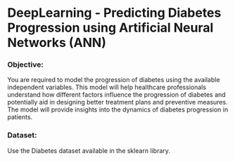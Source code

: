 # DeepLearning - Predicting Diabetes Progression using Artificial Neural Networks (ANN)

### Objective:
You are required to model the progression of diabetes using the available independent variables. This model will help healthcare professionals understand how different factors influence the progression of diabetes and potentially aid in designing better treatment plans and preventive measures. The model will provide insights into the dynamics of diabetes progression in patients.

### Dataset:
Use the Diabetes dataset available in the sklearn library.

